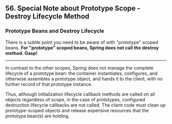 ## 56. Special Note about Prototype Scope - Destroy Lifecycle Method

### Prototype Beans and Destroy Lifecycle
There is a subtle point you need to be aware of with "prototype" scoped beans.
**For "prototype" scoped beans, Spring does not call the destroy method. Gasp!**

---

In contrast to the other scopes, Spring does not manage the complete lifecycle of a prototype bean: the container instantiates, configures, and otherwise assembles a prototype object, and hands it to the client, with no further record of that prototype instance.

Thus, although initialization lifecycle callback methods are called on all objects regardless of scope, in the case of prototypes, configured destruction lifecycle callbacks are not called. The client code must clean up prototype-scoped objects and release expensive resources that the prototype bean(s) are holding.